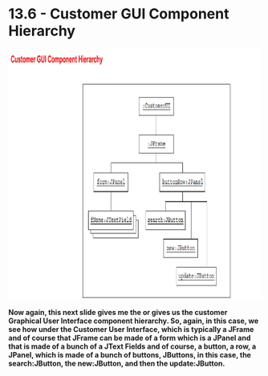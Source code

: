# 13.6 - Customer GUI Component Hierarchy

<img src="/images/13_06_01.jpg" width="800" height="500">

**Now again, this next slide gives me the or gives us the customer Graphical User Interface component hierarchy. So, again, in this case, we see how under the Customer User Interface, which is typically a JFrame and of course that JFrame can be made of a form which is a JPanel and that is made of a bunch of a JText Fields and of course, a button, a row, a JPanel, which is made of a bunch of buttons, JButtons, in this case, the search:JButton, the new:JButton, and then the update:JButton.**